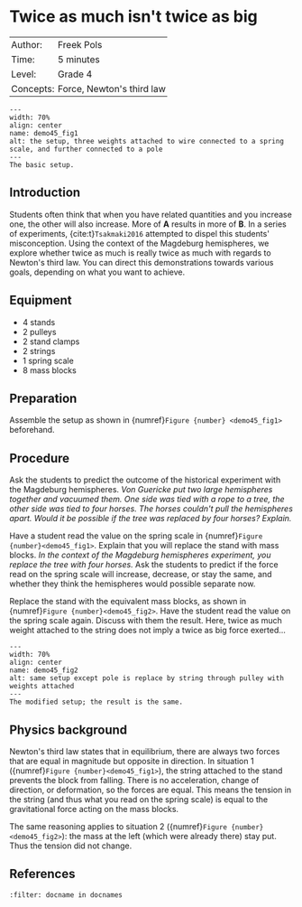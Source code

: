 # Twice as much isn't twice as big

<table style="width: 100%; border-collapse: collapse; border: none;">
    <tr style="background-color: var(--background-color);">
        <td style="text-align: left; padding: 3px; border: none; color: var(--text-color)">Author:</td>
        <td style="text-align: left; padding: 3px; border: none; color: var(--text-color)">Freek Pols</td>
    </tr>
    <tr style="background-color: var(--background-color);">
        <td style="text-align: left; padding: 3px; border: none; color: var(--text-color)">Time:</td>
        <td style="text-align: left; padding: 3px; border: none; color: var(--text-color)">5 minutes</td>
    </tr>
    <tr style="background-color: var(--background-color);">
        <td style="text-align: left; padding: 3px; border: none; color: var(--text-color)">Level:</td>
        <td style="text-align: left; padding: 3px; border: none; color: var(--text-color)">Grade 4 </td>
    </tr>
    <tr style="background-color: var(--background-color);">
        <td style="text-align: left; padding: 3px; border: none; color: var(--text-color)">Concepts:</td>
        <td style="text-align: left; padding: 3px; border: none; color: var(--text-color)">Force, Newton's third law</td>
    </tr>
</table>

```{figure} demo45_figure1.JPG
---
width: 70%
align: center
name: demo45_fig1
alt: the setup, three weights attached to wire connected to a spring scale, and further connected to a pole
---
The basic setup.
```
## Introduction
Students often think that when you have related quantities and you increase one, the other will also increase. More of **A** results in more of **B**. In a series of experiments, {cite:t}`Tsakmaki2016` attempted to dispel this students' misconception. Using the context of the Magdeburg hemispheres, we explore whether twice as much is really twice as much with regards to Newton's third law. You can direct this demonstrations towards various goals, depending on what you want to achieve.

## Equipment
* 4 stands
* 2 pulleys
* 2 stand clamps
* 2 strings
* 1 spring scale
* 8 mass blocks

## Preparation
Assemble the setup as shown in {numref}`Figure {number} <demo45_fig1>` beforehand.

## Procedure
Ask the students to predict the outcome of the historical experiment with the Magdeburg hemispheres. *Von Guericke put two large hemispheres together and vacuumed them. One side was tied with a rope to a tree, the other side was tied to four horses. The horses couldn't pull the hemispheres apart. Would it be possible if the tree was replaced by four horses? Explain.*

Have a student read the value on the spring scale in {numref}`Figure {number}<demo45_fig1>`. Explain that you will replace the stand with mass blocks. *In the context of the Magdeburg hemispheres experiment, you replace the tree with four horses.* Ask the students to predict if the force read on the spring scale will increase, decrease, or stay the same, and whether they think the hemispheres would possible separate now.

Replace the stand with the equivalent mass blocks, as shown in {numref}`Figure {number}<demo45_fig2>`. Have the student read the value on the spring scale again. Discuss with them the result. Here, twice as much weight attached to the string does not imply a twice as big force exerted...

```{figure} demo45_figure2.JPG
---
width: 70%
align: center
name: demo45_fig2
alt: same setup except pole is replace by string through pulley with weights attached
---
The modified setup; the result is the same.
```

## Physics background
Newton's third law states that in equilibrium, there are always two forces that are equal in magnitude but opposite in direction. In situation 1 ({numref}`Figure {number}<demo45_fig1>`), the string attached to the stand prevents the block from falling. There is no acceleration, change of direction, or deformation, so the forces are equal. This means the tension in the string (and thus what you read on the spring scale) is equal to the gravitational force acting on the mass blocks.

The same reasoning applies to situation 2 ({numref}`Figure {number}<demo45_fig2>`): the mass at the left (which were already there) stay put. Thus the tension did not change.

## References
```{bibliography}
:filter: docname in docnames
```

